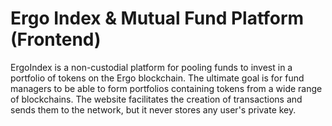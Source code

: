 # Ergo Index & Mutual Fund Platform (Frontend)
ErgoIndex is a non-custodial platform for pooling funds to invest in a portfolio of tokens on the Ergo blockchain.
The ultimate goal is for fund managers to be able to form portfolios containing tokens from a wide range of
blockchains. The website facilitates the creation of transactions and sends them to the network, but it never stores any user's private key.
